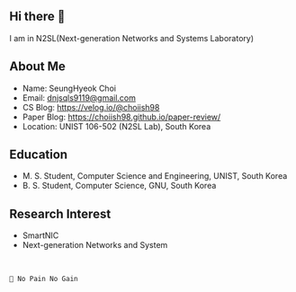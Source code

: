 ## Hi there 👋
I am in N2SL(Next-generation Networks and Systems Laboratory)

## About Me
- Name: SeungHyeok Choi
- Email: dnjsqls9119@gmail.com
- CS Blog: https://velog.io/@choiish98
- Paper Blog: https://choiish98.github.io/paper-review/
- Location: UNIST 106-502 (N2SL Lab), South Korea

## Education
- M. S. Student, Computer Science and Engineering, UNIST, South Korea
- B. S. Student, Computer Science, GNU, South Korea

## Research Interest
- SmartNIC
- Next-generation Networks and System

<br>

```💬 No Pain No Gain```
